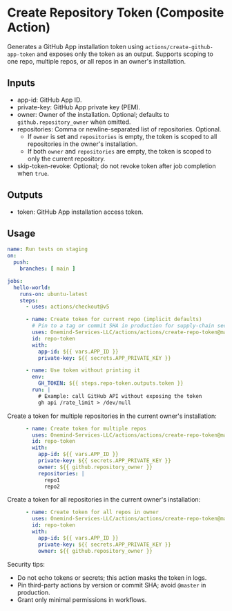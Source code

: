 # Create Repository Token (Composite Action)

Generates a GitHub App installation token using `actions/create-github-app-token` and exposes only the token as an output. Supports scoping to one repo, multiple repos, or all repos in an owner's installation.

## Inputs

- app-id: GitHub App ID.
- private-key: GitHub App private key (PEM).
- owner: Owner of the installation. Optional; defaults to `github.repository_owner` when omitted.
- repositories: Comma or newline-separated list of repositories. Optional.
  - If `owner` is set and `repositories` is empty, the token is scoped to all repositories in the owner's installation.
  - If both `owner` and `repositories` are empty, the token is scoped to only the current repository.
- skip-token-revoke: Optional; do not revoke token after job completion when `true`.

## Outputs

- token: GitHub App installation access token.

## Usage

```yaml
name: Run tests on staging
on:
  push:
    branches: [ main ]

jobs:
  hello-world:
    runs-on: ubuntu-latest
    steps:
      - uses: actions/checkout@v5

      - name: Create token for current repo (implicit defaults)
        # Pin to a tag or commit SHA in production for supply-chain security
        uses: Onemind-Services-LLC/actions/actions/create-repo-token@master
        id: repo-token
        with:
          app-id: ${{ vars.APP_ID }}
          private-key: ${{ secrets.APP_PRIVATE_KEY }}

      - name: Use token without printing it
        env:
          GH_TOKEN: ${{ steps.repo-token.outputs.token }}
        run: |
          # Example: call GitHub API without exposing the token
          gh api /rate_limit > /dev/null
```

Create a token for multiple repositories in the current owner's installation:

```yaml
      - name: Create token for multiple repos
        uses: Onemind-Services-LLC/actions/actions/create-repo-token@master
        id: repo-token
        with:
          app-id: ${{ vars.APP_ID }}
          private-key: ${{ secrets.APP_PRIVATE_KEY }}
          owner: ${{ github.repository_owner }}
          repositories: |
            repo1
            repo2
```

Create a token for all repositories in the current owner's installation:

```yaml
      - name: Create token for all repos in owner
        uses: Onemind-Services-LLC/actions/actions/create-repo-token@master
        id: repo-token
        with:
          app-id: ${{ vars.APP_ID }}
          private-key: ${{ secrets.APP_PRIVATE_KEY }}
          owner: ${{ github.repository_owner }}
```

Security tips:
- Do not echo tokens or secrets; this action masks the token in logs.
- Pin third-party actions by version or commit SHA; avoid `@master` in production.
- Grant only minimal permissions in workflows.
